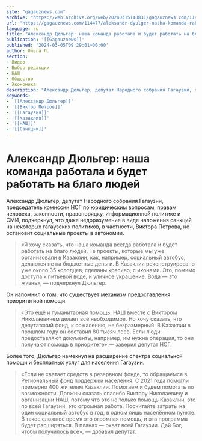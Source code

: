 ```yaml
---
site: "gagauznews.com"
archive: "https://web.archive.org/web/20240315140831/gagauznews.com/114477/aleksandr-dyulger-nasha-komanda-rabotala-i-budet-rabotat-na-blago-lyudej.html"
url: "https://gagauznews.com/114477/aleksandr-dyulger-nasha-komanda-rabotala-i-budet-rabotat-na-blago-lyudej.html"
language: ru
title: "Александр Дюльгер: наша команда работала и будет работать на благо людей"
publication: '[[Gagauznews]]'
published: '2024-03-05T09:29:01+00:00'
author: Ольга Л.
section:
- Видео
- Выбор редакции
- НАШ
- Общество
- Экономика
description: "Александр Дюльгер, депутат Народного собрания Гагаузии, председатель комиссии НСГ по юридическим вопросам, правам человека, законности, правопорядку, информационной политике и СМИ, подчеркнул, что даже недоразумение в виде наложения санкций на некоторых гагаузских политиков, в частности, Виктора Петрова, не остановит социальные проекты в автономии. «Я хочу сказать, что наша команда всегда работала и будет работать на благо людей. Те проекты, которые мы уже организовали в Казаклии, как, например, социальный автобус, делаются не на бюджетные деньги. В Казаклии реконструировано уже около 35 колодцев, сделаны красиво, с иконами. Это, помимо доступа к питьевой воде, и уличное украшение. Вода — это жизнь», — подчеркнул Дюльгер. […]"
keywords:
- '[[Александр Дюльгер]]'
- '[[Виктор Петров]]'
- '[[Гагаузия]]'
- '[[Казаклия]]'
- '[[НАШ]]'
- '[[Санкции]]'
---
```


# Александр Дюльгер: наша команда работала и будет работать на благо людей

Александр Дюльгер, депутат Народного собрания Гагаузии, председатель комиссии НСГ по юридическим вопросам, правам человека, законности, правопорядку, информационной политике и СМИ, подчеркнул, что даже недоразумение в виде наложения санкций на некоторых гагаузских политиков, в частности, Виктора Петрова, не остановит социальные проекты в автономии.

> «Я хочу сказать, что наша команда всегда работала и будет работать на благо людей. Те проекты, которые мы уже организовали в Казаклии, как, например, социальный автобус, делаются не на бюджетные деньги. В Казаклии реконструировано уже около 35 колодцев, сделаны красиво, с иконами. Это, помимо доступа к питьевой воде, и уличное украшение. Вода — это жизнь», — подчеркнул Дюльгер.

Он напомнил о том, что существует механизм предоставления приоритетной помощи.

> «Это ещё и гуманитарная помощь. НАШ вместе с Виктором Николаевичем делает всё необходимое. Но хочу сказать, что депутатский фонд, к сожалению, не безразмерный. В Казаклии в прошлом году он составил 80 тысяч леев. Если люди предоставляют документы, например, им нужна операция, то они получают помощь в приоритете»,— заверил депутат НСГ.

Более того, Дюльгер намекнул на расширение спектра социальной помощи и бесплатных услуг для населения Гагаузии.

> «Если не хватает средств в резервном фонде, то обращаемся в Региональный фонд поддержки населения. С 2021 года помогли примерно 400 жителям Казаклии. Помогаем и будем помогать по возможности. Должны сказать спасибо Виктору Николаевичу и организации НАШ, потому что это не только помощь Казаклии, это по всей Гагаузии, это огромная работа. Посчитайте затраты на один социальный автобус в год, в одном лишь населённом пункте. В такое сложное время это огромная помощь, и эта программа будет расширяться. В планах — охват всей Гагаузии. Дай Бог, чтобы получилось всё», — добавил депутат.